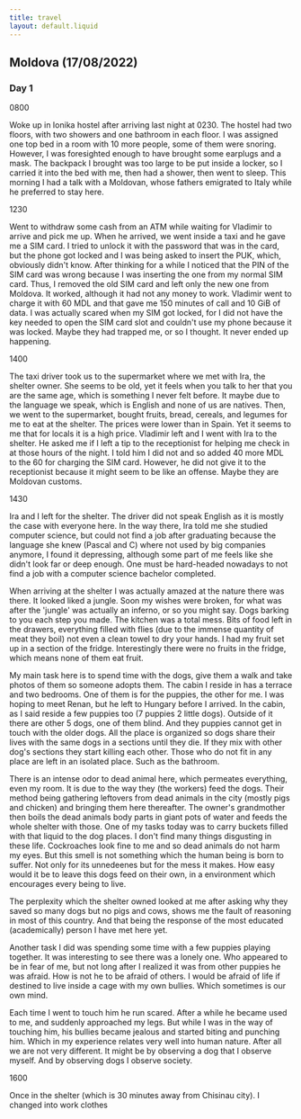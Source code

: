 ```yaml
---
title: travel
layout: default.liquid
---
```


## Moldova (17/08/2022)

### Day 1 

0800

Woke up in Ionika hostel after arriving last night at 0230. The hostel had two floors, with two showers and one bathroom in each floor.
I was assigned one top bed in a room with 10 more people, some of them were snoring. However, I was foresighted enough to have brought some earplugs and a mask.
The backpack I brought was too large to be put inside a locker, so I carried it into the bed with me, then had a shower, then went to sleep.
This morning I had a talk with a Moldovan, whose fathers emigrated to Italy while he preferred to stay here.

1230

Went to withdraw some cash from an ATM while waiting for Vladimir to arrive and pick me up. When he arrived, we went inside a taxi and he gave me a SIM card. I tried to unlock it with the password that was in the card, but the phone got locked and I was being asked to insert the PUK, which, obviously didn't know. After thinking for a while I noticed that the PIN of the SIM card was wrong because I was inserting the one from my normal SIM card. Thus, I removed the old SIM card and left only the new one from Moldova. It worked, although it had not any money to work. Vladimir went to charge it with 60 MDL and that gave me 150 minutes of call and 10 GiB of data. I was actually scared when my SIM got locked, for I did not have the key needed to open the SIM card slot and couldn't use my phone because it was locked. Maybe they had trapped me, or so I thought. It never ended up happening.

1400

The taxi driver took us to the supermarket where we met with Ira, the shelter owner. She seems to be old, yet it feels when you talk to her that you are the same age, which is something I never felt before. It maybe due to the language we speak, which is English and none of us are natives. Then, we went to the supermarket, bought fruits, bread, cereals, and legumes for me to eat at the shelter. The prices were lower than in Spain. Yet it seems to me that for locals it is a high price. Vladimir left and I went with Ira to the shelter. He asked me if I left a tip to the receptionist for helping me check in at those hours of the night. I told him I did not and so added 40 more MDL to the 60 for charging the SIM card. However, he did not give it to the receptionist because it might seem to be like an offense. Maybe they are Moldovan customs.

1430

Ira and I left for the shelter. The driver did not speak English as it is mostly the case with everyone here. In the way there, Ira told me she studied computer science, but could not find a job after graduating because the language she knew (Pascal and C) where not used by big companies anymore, I found it depressing, although some part of me feels like she didn't look far or deep enough. One must be hard-headed nowadays to not find a job with a computer science bachelor completed.

When arriving at the shelter I was actually amazed at the nature there was there. It looked liked a jungle. Soon my wishes were broken, for what was after the 'jungle' was actually an inferno, or so you might say. Dogs barking to you each step you made. The kitchen was a total mess. Bits of food left in the drawers, everything filled with flies (due to the immense quantity of meat they boil) not even a clean towel to dry your hands. I had my fruit set up in a section of the fridge. Interestingly there were no fruits in the fridge, which means none of them eat fruit.  

My main task here is to spend time with the dogs, give them a walk and take photos of them so someone adopts them. The cabin I reside in has a terrace and two bedrooms. One of them is for the puppies, the other for me. I was hoping to meet Renan, but he left to Hungary before I arrived. In the cabin, as I said reside a few puppies too (7 puppies 2 little dogs). Outside of it there are other 5 dogs, one of them blind. And they puppies cannot get in touch with the older dogs. All the place is organized so dogs share their lives with the same dogs in a sections until they die. If they mix with other dog's sections they start killing each other. Those who do not fit in any place are left in an isolated place. Such as the bathroom.

There is an intense odor to dead animal here, which permeates everything, even my room. It is due to the way they (the workers) feed the dogs. Their method being gathering leftovers from dead animals in the city (mostly pigs and chicken) and bringing them here thereafter. The owner's grandmother then boils the dead animals body parts in giant pots of water and feeds the whole shelter with those. One of my tasks today was to carry buckets filled with that liquid to the dog places. I don't find many things disgusting in these life. Cockroaches look fine to me and so dead animals do not harm my eyes. But this smell is not something which the human being is born to suffer. Not only for its unnedeenes but for the mess it makes. How easy would it be to leave this dogs feed on their own, in a environment which encourages every being to live.

The perplexity which the shelter owned looked at me after asking why they saved so many dogs but no pigs and cows, shows me the fault of reasoning in most of this country. And that being the response of the most educated (academically) person I have met here yet.

Another task I did was spending some time with a few puppies playing together. It was interesting to see there was a lonely one. Who appeared to be in fear of me, but not long after I realized it was from other puppies he was afraid. How is not he to be afraid of others. I would be afraid of life if destined to live inside a cage with my own bullies. Which sometimes is our own mind.

Each time I went to touch him he run scared. After a while he became used to me, and suddenly approached my legs. But while I was in the way of touching him, his bullies became jealous and started biting and punching him. Which in my experience relates very well into human nature. After all we are not very different. It might be by observing a dog that I observe myself. And by observing dogs I observe society.

1600

Once in the shelter (which is 30 minutes away from Chisinau city). I changed into work clothes
